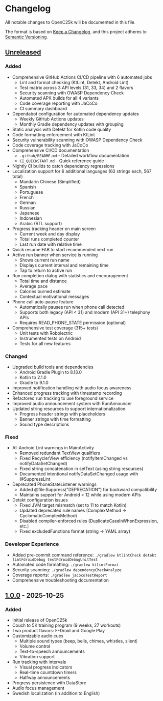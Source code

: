 # Changelog

All notable changes to OpenC25k will be documented in this file.

The format is based on [Keep a Changelog](https://keepachangelog.com/en/1.0.0/),
and this project adheres to [Semantic Versioning](https://semver.org/spec/v2.0.0.html).

## [Unreleased]

### Added
- Comprehensive GitHub Actions CI/CD pipeline with 6 automated jobs
  - Lint and format checking (KtLint, Detekt, Android Lint)
  - Test matrix across 3 API levels (31, 33, 34) and 2 flavors
  - Security scanning with OWASP Dependency Check
  - Automated APK builds for all 4 variants
  - Code coverage reporting with JaCoCo
  - CI summary dashboard
- Dependabot configuration for automated dependency updates
  - Weekly GitHub Actions updates
  - Monthly Gradle dependency updates with grouping
- Static analysis with Detekt for Kotlin code quality
- Code formatting enforcement with KtLint
- Security vulnerability scanning with OWASP Dependency Check
- Code coverage tracking with JaCoCo
- Comprehensive CI/CD documentation
  - `.github/README.md` - Detailed workflow documentation
  - `CI_QUICKSTART.md` - Quick reference guide
- Nightly CI builds to catch dependency regressions
- Localization support for 9 additional languages (63 strings each, 567 total)
  - Mandarin Chinese (Simplified)
  - Spanish
  - Portuguese
  - French
  - German
  - Russian
  - Japanese
  - Indonesian
  - Arabic (RTL support)
- Progress tracking header on main screen
  - Current week and day display
  - Total runs completed counter
  - Last run date with relative time
- Quick resume FAB to start recommended next run
- Active run banner when service is running
  - Shows current run name
  - Displays current interval and remaining time
  - Tap to return to active run
- Run completion dialog with statistics and encouragement
  - Total time and distance
  - Average pace
  - Calories burned estimate
  - Contextual motivational messages
- Phone call auto-pause feature
  - Automatically pauses run when phone call detected
  - Supports both legacy (API < 31) and modern (API 31+) telephony APIs
  - Requires READ_PHONE_STATE permission (optional)
- Comprehensive test coverage (315+ tests)
  - Unit tests with Robolectric
  - Instrumented tests on Android
  - Tests for all new features

### Changed
- Upgraded build tools and dependencies
  - Android Gradle Plugin to 8.13.0
  - Kotlin to 2.1.0
  - Gradle to 9.1.0
- Improved notification handling with audio focus awareness
- Enhanced progress tracking with timestamp recording
- Refactored run tracking to use foreground service
- Improved audio announcement system with RunAnnouncer
- Updated string resources to support internationalization
  - Progress header strings with placeholders
  - Banner strings with time formatting
  - Sound type descriptions

### Fixed
- All Android Lint warnings in MainActivity
  - Removed redundant TextView qualifiers
  - Fixed RecyclerView efficiency (notifyItemChanged vs notifyDataSetChanged)
  - Fixed string concatenation in setText (using string resources)
  - Documented intentional notifyDataSetChanged usage with @SuppressLint
- Deprecated PhoneStateListener warnings
  - Added @file:Suppress("DEPRECATION") for backward compatibility
  - Maintains support for Android < 12 while using modern APIs
- Detekt configuration issues
  - Fixed JVM target mismatch (set to 11 to match Kotlin)
  - Updated deprecated rule names (ComplexMethod → CyclomaticComplexMethod)
  - Disabled compiler-enforced rules (DuplicateCaseInWhenExpression, etc.)
  - Fixed excludedFunctions format (string → YAML array)

### Developer Experience
- Added pre-commit command reference: `./gradlew ktlintCheck detekt lintFdroidDebug testFdroidDebugUnitTest`
- Automated code formatting: `./gradlew ktlintFormat`
- Security scanning: `./gradlew dependencyCheckAnalyze`
- Coverage reports: `./gradlew jacocoTestReport`
- Comprehensive troubleshooting documentation

## [1.0.0] - 2025-10-25

### Added
- Initial release of OpenC25k
- Couch to 5K training program (9 weeks, 27 workouts)
- Two product flavors: F-Droid and Google Play
- Customizable audio cues
  - Multiple sound types (beep, bells, chimes, whistles, silent)
  - Volume control
  - Text-to-speech announcements
  - Vibration support
- Run tracking with intervals
  - Visual progress indicators
  - Real-time countdown timers
  - Halfway announcements
- Progress persistence with DataStore
- Audio focus management
- Swedish localization (in addition to English)

[Unreleased]: https://github.com/wmuth/OpenC25k/compare/v1.0.0...HEAD
[1.0.0]: https://github.com/wmuth/OpenC25k/releases/tag/v1.0.0
